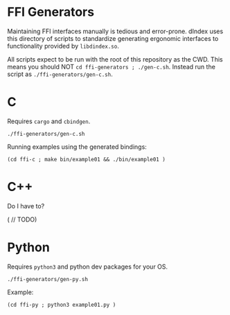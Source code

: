 
# FFI Generators

Maintaining FFI interfaces manually is tedious and error-prone. dIndex
uses this directory of scripts to standardize generating ergonomic
interfaces to functionality provided by `libdindex.so`.

All scripts expect to be run with the root of this repository as the CWD.
This means you should NOT `cd ffi-generators ; ./gen-c.sh`. Instead run the script
as `./ffi-generators/gen-c.sh`.

# C

Requires `cargo` and `cbindgen`.

```
./ffi-generators/gen-c.sh
```

Running examples using the generated bindings:

```
(cd ffi-c ; make bin/example01 && ./bin/example01 )
```

# C++

Do I have to?

( // TODO)

# Python

Requires `python3` and python dev packages for your OS.

```
./ffi-generators/gen-py.sh
```

Example:

```
(cd ffi-py ; python3 example01.py )
```


